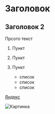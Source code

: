 # Заголовок
## Заголовок 2
Прсото текст
1. Пункт
2. Пункт
3. Пункт
   
   - список
   - список
   - список

[Яндекс](https://netology.ru/profile/program/giti-23/lessons/240164/lesson_items/1274503)

![Картинка](https://img.freepik.com/free-photo/glowing-glass-light-bulb-on-dark-background_53876-32092.jpg?w=996&t=st=1682011327~exp=1682011927~hmac=aef292d8991a375825e3f15c66bce9abbfdea024f1d6626fbf6df10d6c659b5f)